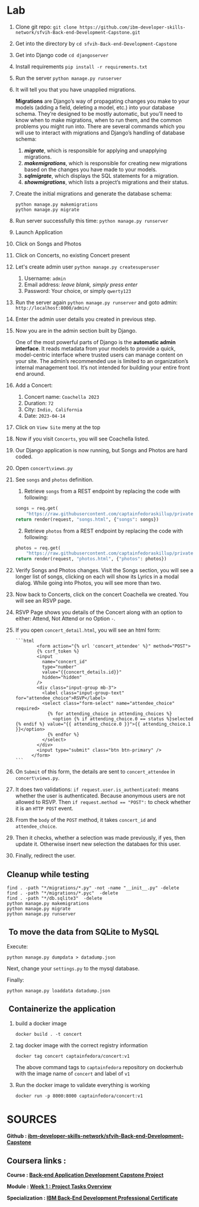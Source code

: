 # Lab

1.  Clone git repo: `git clone https://github.com/ibm-developer-skills-network/sfvih-Back-end-Development-Capstone.git`
2.  Get into the directory by `cd sfvih-Back-end-Development-Capstone`
3.  Get into Django code `cd djangoserver`
4.  Install requirements `pip install -r requirements.txt`
5.  Run the server `python manage.py runserver`
6.  It will tell you that you have unapplied migrations.

    **Migrations** are Django’s way of propagating changes you make to your models (adding a field, deleting a model, etc.) into your database schema. They’re designed to be mostly automatic, but you’ll need to know when to make migrations, when to run them, and the common problems you might run into. There are several commands which you will use to interact with migrations and Django’s handling of database schema:

    1. **_migrate_**, which is responsible for applying and unapplying migrations.
    2. **_makemigrations_**, which is responsible for creating new migrations based on the changes you have made to your models.
    3. **_sqlmigrate_**, which displays the SQL statements for a migration.
    4. **_showmigrations_**, which lists a project’s migrations and their status.

7.  Create the initial migrations and generate the database schema:

    ```shell
    python manage.py makemigrations
    python manage.py migrate
    ```

8.  Run server successfully this time: `python manage.py runserver`
9.  Launch Application
10. Click on Songs and Photos
11. Click on Concerts, no existing Concert present
12. Let's create admin user `python manage.py createsuperuser`
    1. Username: `admin`
    2. Email address: _leave blank, simply press enter_
    3. Password: Your choice, or simply `qwerty123`
13. Run the server again `python manage.py runserver` and goto admin: `http://localhost:8000/admin/`
14. Enter the admin user details you created in previous step.
15. Now you are in the admin section built by Django.

    One of the most powerful parts of Django is the **automatic admin interface**. It reads metadata from your models to provide a quick, model-centric interface where trusted users can manage content on your site. The admin’s recommended use is limited to an organization’s internal management tool. It’s not intended for building your entire front end around.

16. Add a Concert:
    1. Concert name: `Coachella 2023`
    2. Duration: `72`
    3. City: `Indio, California`
    4. Date: `2023-04-14`
17. Click on `View Site` meny at the top
18. Now if you visit `Concerts`, you will see Coachella listed.
19. Our Django application is now running, but Songs and Photos are hard coded.
20. Open `concert\views.py`
21. See `songs` and `photos` definition.

    1. Retrieve `songs` from a REST endpoint by replacing the code with following:

    ```python
    songs = req.get(
        "https://raw.githubusercontent.com/captainfedoraskillup/private-get-songs/main/backend/data/songs.json").json()
    return render(request, "songs.html", {"songs": songs})
    ```

    2. Retrieve `photos` from a REST endpoint by replacing the code with following:

    ```python
    photos = req.get(
        "https://raw.githubusercontent.com/captainfedoraskillup/private-get-pictures/main/backend/data/pictures.json").json()
    return render(request, "photos.html", {"photos": photos})
    ```

22. Verify Songs and Photos changes. Visit the Songs section, you will see a longer list of songs, clicking on each will show its Lyrics in a modal dialog. While going into Photos, you will see more than two.
23. Now back to Concerts, click on the concert Coachella we created. You will see an RSVP page.
24. RSVP Page shows you details of the Concert along with an option to either: Attend, Not Attend or no Option `-`.
25. If you open `concert_detail.html`, you will see an html form:

        ```html
                <form action="{% url 'concert_attendee' %}" method="POST">
                {% csrf_token %}
                <input
                  name="concert_id"
                  type="number"
                  value="{{concert_details.id}}"
                  hidden="hidden"
                />
                <div class="input-group mb-3">
                  <label class="input-group-text" for="attendee_choice">RSVP</label>
                  <select class="form-select" name="attendee_choice" required>
                    {% for attending_choice in attending_choices %}
                      <option {% if attending_choice.0 == status %}selected {% endif %} value="{{ attending_choice.0 }}">{{ attending_choice.1 }}</option>
                    {% endfor %}
                  </select>
                </div>
                <input type="submit" class="btn btn-primary" />
              </form>
        ```

26. On `Submit` of this form, the details are sent to `concert_attendee` in `concert\views.py`.
27. It does two validations:
    `if request.user.is_authenticated:` means whether the user is authenticated. Because anonymous users are not allowed to RSVP.
    Then `if request.method == "POST":` to check whether it is an `HTTP POST` event.
28. From the `body` of the `POST` method, it takes `concert_id` and `attendee_choice`.
29. Then it checks, whether a selection was made previously, if yes, then update it. Otherwise insert new selection the databaes for this user.
30. Finally, redirect the user.

## Cleanup while testing

```shell
find . -path "*/migrations/*.py" -not -name "__init__.py" -delete
find . -path "*/migrations/*.pyc"  -delete
find . -path "*/db.sqlite3"  -delete
python manage.py makemigrations
python manage.py migrate
python manage.py runserver
```

##  To move the data from SQLite to MySQL

Execute:

`python manage.py dumpdata > datadump.json`

Next, change your `settings.py` to the mysql database.

Finally:

`python manage.py loaddata datadump.json`

##  Containerize the application
1. build a docker image
    ```
    docker build . -t concert
    ```
1. tag docker image with the correct registry information
    ```
    docker tag concert captainfedora/concert:v1
    ```
    The above command tags to `captainfedora` repository on dockerhub with the image name of `concert` and label of `v1`

1. Run the docker image to validate everything is working
    ```
    docker run -p 8000:8000 captainfedora/concert:v1
    ```

# SOURCES

**Github : [ibm-developer-skills-network/sfvih-Back-end-Development-Capstone](https://github.com/ibm-developer-skills-network/sfvih-Back-end-Development-Capstone)**
## Coursera links :

**Course : [Back-end Application Development Capstone Project](https://www.coursera.org/learn/backend-development-capstone-project/home/week/1)**

**Module : [Week 1 : Project Tasks Overview](https://www.coursera.org/learn/backend-development-capstone-project/supplement/1PoJi/project-tasks-overview)**

**Specialization : [IBM Back-End Development Professional Certificate](https://www.coursera.org/professional-certificates/ibm-backend-development)**